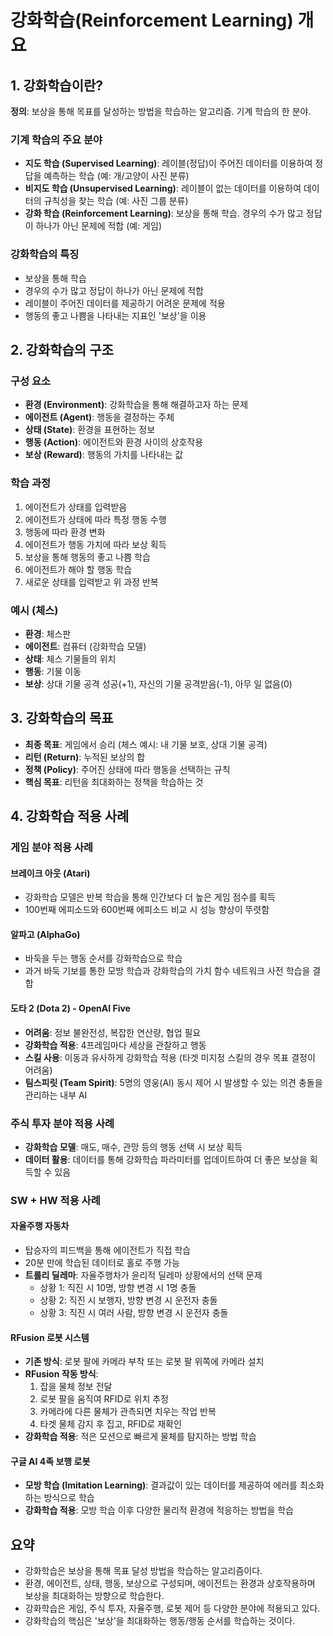 # 강화학습(Reinforcement Learning) 개요

## 1. 강화학습이란?

**정의**: 보상을 통해 목표를 달성하는 방법을 학습하는 알고리즘. 기계 학습의 한 분야.

### 기계 학습의 주요 분야
- **지도 학습 (Supervised Learning)**: 레이블(정답)이 주어진 데이터를 이용하여 정답을 예측하는 학습 (예: 개/고양이 사진 분류)
- **비지도 학습 (Unsupervised Learning)**: 레이블이 없는 데이터를 이용하여 데이터의 규칙성을 찾는 학습 (예: 사진 그룹 분류)
- **강화 학습 (Reinforcement Learning)**: 보상을 통해 학습. 경우의 수가 많고 정답이 하나가 아닌 문제에 적합 (예: 게임)

### 강화학습의 특징
- 보상을 통해 학습
- 경우의 수가 많고 정답이 하나가 아닌 문제에 적합
- 레이블이 주어진 데이터를 제공하기 어려운 문제에 적용
- 행동의 좋고 나쁨을 나타내는 지표인 '보상'을 이용

## 2. 강화학습의 구조

### 구성 요소
- **환경 (Environment)**: 강화학습을 통해 해결하고자 하는 문제
- **에이전트 (Agent)**: 행동을 결정하는 주체
- **상태 (State)**: 환경을 표현하는 정보
- **행동 (Action)**: 에이전트와 환경 사이의 상호작용
- **보상 (Reward)**: 행동의 가치를 나타내는 값

### 학습 과정
1. 에이전트가 상태를 입력받음
2. 에이전트가 상태에 따라 특정 행동 수행
3. 행동에 따라 환경 변화
4. 에이전트가 행동 가치에 따라 보상 획득
5. 보상을 통해 행동의 좋고 나쁨 학습
6. 에이전트가 해야 할 행동 학습
7. 새로운 상태를 입력받고 위 과정 반복

### 예시 (체스)
- **환경**: 체스판
- **에이전트**: 컴퓨터 (강화학습 모델)
- **상태**: 체스 기물들의 위치
- **행동**: 기물 이동
- **보상**: 상대 기물 공격 성공(+1), 자신의 기물 공격받음(-1), 아무 일 없음(0)

## 3. 강화학습의 목표

- **최종 목표**: 게임에서 승리 (체스 예시: 내 기물 보호, 상대 기물 공격)
- **리턴 (Return)**: 누적된 보상의 합
- **정책 (Policy)**: 주어진 상태에 따라 행동을 선택하는 규칙
- **핵심 목표**: 리턴을 최대화하는 정책을 학습하는 것

## 4. 강화학습 적용 사례

### 게임 분야 적용 사례

#### 브레이크 아웃 (Atari)
- 강화학습 모델은 반복 학습을 통해 인간보다 더 높은 게임 점수를 획득
- 100번째 에피소드와 600번째 에피소드 비교 시 성능 향상이 뚜렷함

#### 알파고 (AlphaGo)
- 바둑을 두는 행동 순서를 강화학습으로 학습
- 과거 바둑 기보를 통한 모방 학습과 강화학습의 가치 함수 네트워크 사전 학습을 결합

#### 도타 2 (Dota 2) - OpenAI Five
- **어려움**: 정보 불완전성, 복잡한 연산량, 협업 필요
- **강화학습 적용**: 4프레임마다 세상을 관찰하고 행동
- **스킬 사용**: 이동과 유사하게 강화학습 적용 (타겟 미지정 스킬의 경우 목표 결정이 어려움)
- **팀스피릿 (Team Spirit)**: 5명의 영웅(AI) 동시 제어 시 발생할 수 있는 의견 충돌을 관리하는 내부 AI

### 주식 투자 분야 적용 사례
- **강화학습 모델**: 매도, 매수, 관망 등의 행동 선택 시 보상 획득
- **데이터 활용**: 데이터를 통해 강화학습 파라미터를 업데이트하여 더 좋은 보상을 획득할 수 있음

### SW + HW 적용 사례

#### 자율주행 자동차
- 탑승자의 피드백을 통해 에이전트가 직접 학습
- 20분 만에 학습된 데이터로 홀로 주행 가능
- **트롤리 딜레마**: 자율주행차가 윤리적 딜레마 상황에서의 선택 문제
  - 상황 1: 직진 시 10명, 방향 변경 시 1명 충돌
  - 상황 2: 직진 시 보행자, 방향 변경 시 운전자 충돌
  - 상황 3: 직진 시 여러 사람, 방향 변경 시 운전자 충돌

#### RFusion 로봇 시스템
- **기존 방식**: 로봇 팔에 카메라 부착 또는 로봇 팔 위쪽에 카메라 설치
- **RFusion 작동 방식**:
  1. 잡을 물체 정보 전달
  2. 로봇 팔을 움직여 RFID로 위치 추정
  3. 카메라에 다른 물체가 관측되면 치우는 작업 반복
  4. 타겟 물체 감지 후 집고, RFID로 재확인
- **강화학습 적용**: 적은 모션으로 빠르게 물체를 탐지하는 방법 학습

#### 구글 AI 4족 보행 로봇
- **모방 학습 (Imitation Learning)**: 결과값이 있는 데이터를 제공하여 에러를 최소화하는 방식으로 학습
- **강화학습 적용**: 모방 학습 이후 다양한 물리적 환경에 적응하는 방법을 학습

## 요약

- 강화학습은 보상을 통해 목표 달성 방법을 학습하는 알고리즘이다.
- 환경, 에이전트, 상태, 행동, 보상으로 구성되며, 에이전트는 환경과 상호작용하며 보상을 최대화하는 방향으로 학습한다.
- 강화학습은 게임, 주식 투자, 자율주행, 로봇 제어 등 다양한 분야에 적용되고 있다.
- 강화학습의 핵심은 '보상'을 최대화하는 행동/행동 순서를 학습하는 것이다.
